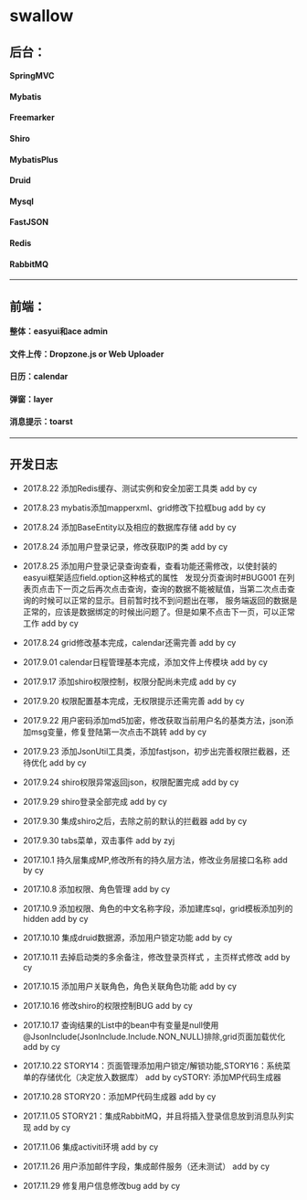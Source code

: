 
# swallow
## 后台：<br>
   #### SpringMVC<br>
   #### Mybatis<br>
   #### Freemarker<br>
   #### Shiro<br>
   #### MybatisPlus<br>
   #### Druid<br>
   #### Mysql<br>
   #### FastJSON<br>
   #### Redis<br>
   #### RabbitMQ<br>
   ***
## 前端：<br>
   #### 整体：easyui和ace admin<br>
   #### 文件上传：Dropzone.js   or  Web Uploader<br>
   #### 日历：calendar<br>
   #### 弹窗：layer<br>
   #### 消息提示：toarst
***


## 开发日志<br>
- 2017.8.22 添加Redis缓存、测试实例和安全加密工具类	add by cy

- 2017.8.23 mybatis添加mapperxml、grid修改下拉框bug	add by cy

- 2017.8.24 添加BaseEntity以及相应的数据库存储	add by cy

- 2017.8.24 添加用户登录记录，修改获取IP的类	add by cy

- 2017.8.25 添加用户登录记录查询查看，查看功能还需修改，以使封装的easyui框架适应field.option这种格式的属性
		   发现分页查询时#BUG001  在列表页点击下一页之后再次点击查询，查询的数据不能被赋值，当第二次点击查询的时候可以正常的显示。目前暂时找不到问题出在哪，
		   服务端返回的数据是正常的，应该是数据绑定的时候出问题了。但是如果不点击下一页，可以正常工作	add by cy
		   
- 2017.8.24 grid修改基本完成，calendar还需完善	add by cy

- 2017.9.01 calendar日程管理基本完成，添加文件上传模块	add by cy

- 2017.9.17 添加shiro权限控制，权限分配尚未完成	  add by cy

- 2017.9.20 权限配置基本完成，无权限提示还需完善	add by cy

- 2017.9.22 用户密码添加md5加密，修改获取当前用户名的基类方法，json添加msg变量，修复登陆第一次点击不跳转	add by cy

- 2017.9.23 添加JsonUtil工具类，添加fastjson，初步出完善权限拦截器，还待优化	add by cy		 

- 2017.9.24 shiro权限异常返回json，权限配置完成	add by cy

- 2017.9.29 shiro登录全部完成	add by cy

- 2017.9.30 集成shiro之后，去除之前的默认的拦截器	add by cy

- 2017.9.30 tabs菜单，双击事件   add  by  zyj

- 2017.10.1 持久层集成MP,修改所有的持久层方法，修改业务层接口名称   add  by  cy

- 2017.10.8 添加权限、角色管理   add  by  cy

- 2017.10.9 添加权限、角色的中文名称字段，添加建库sql，grid模板添加列的hidden   add  by  cy

- 2017.10.10 集成druid数据源，添加用户锁定功能   add  by  cy

- 2017.10.11 去掉启动类的多余备注，修改登录页样式 ，主页样式修改  add  by  cy

- 2017.10.15 添加用户关联角色，角色关联角色功能  add  by  cy

- 2017.10.16 修改shiro的权限控制BUG add  by  cy

- 2017.10.17 查询结果的List中的bean中有变量是null使用@JsonInclude(JsonInclude.Include.NON_NULL)排除,grid页面加载优化 add  by  cy

- 2017.10.22 STORY14：页面管理添加用户锁定/解锁功能,STORY16：系统菜单的存储优化（决定放入数据库）   add  by  cySTORY: 添加MP代码生成器

- 2017.10.28 STORY20：添加MP代码生成器   add  by  cy

- 2017.11.05 STORY21：集成RabbitMQ，并且将插入登录信息放到消息队列实现   add  by  cy

- 2017.11.06 集成activiti环境 add  by  cy

- 2017.11.26 用户添加邮件字段，集成邮件服务（还未测试） add  by  cy

- 2017.11.29 修复用户信息修改bug add  by  cy
